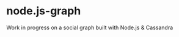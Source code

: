 node.js-graph
=======================

Work in progress on a social graph built with Node.js &amp; Cassandra